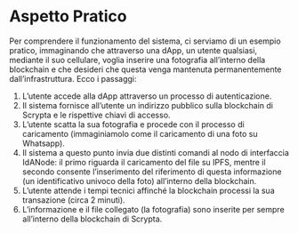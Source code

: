 # Aspetto Pratico

Per comprendere il funzionamento del sistema, ci serviamo di un esempio pratico, immaginando che attraverso una dApp, un utente qualsiasi, mediante il suo cellulare, voglia inserire una fotografia all’interno della blockchain e che desideri che questa venga mantenuta permanentemente dall’infrastruttura. 
Ecco i passaggi:

1. L’utente accede alla dApp attraverso un processo di autenticazione. 
2. Il sistema fornisce all’utente un indirizzo pubblico sulla blockchain di Scrypta e le rispettive chiavi di accesso.
3. L’utente scatta la sua fotografia e procede con il processo di caricamento (immaginiamolo come il caricamento di una foto su Whatsapp). 
4. Il sistema a questo punto invia due distinti comandi al nodo di interfaccia IdANode: il primo riguarda il caricamento del file su IPFS, mentre il secondo consente l’inserimento del riferimento di questa informazione (un identificativo univoco della foto) all’interno della blockchain. 
5. L’utente attende i tempi tecnici affinché la blockchain processi la sua transazione (circa 2 minuti). 
6. L’informazione e il file collegato (la fotografia) sono inserite per sempre all’interno della blockchain di Scrypta.